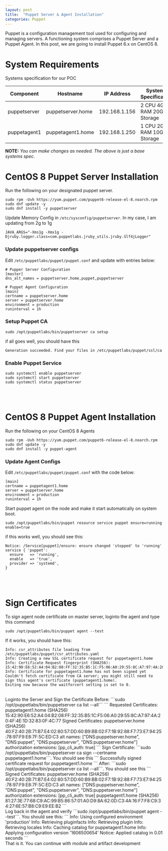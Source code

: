 ```yaml
---
layout: post
title:  "Puppet Server & Agent Installation"
categories: Puppet
---
```


Puppet is a configuration management tool used for configuring and managing servers. A functioning system comprises a Puppet Server and a Puppet Agent.
In this post, we are going to install Puppet 6.x on CentOS 8.

# **System Requirements**
Systems specification for our POC

   Component    |      Hostname     |  IP Address   |   Systems Specification      |  Operating System  
 -------------- | ----------------- | ------------- | ---------------------------- | ------------------- 
 puppetserver   | puppetserver.home | 192.168.1.156 | 2 CPU  4GB RAM  20GB Storage |  CentOS 8/RHEL 8   
 puppetagent1   | puppetagent1.home | 192.168.1.250 | 1 CPU  2GB RAM  10GB Storage |  CentOS 8/RHEL 8   

**NOTE:** *You can make changes as needed. The above is just a base systems spec.*

# **CentOS 8 Puppet Server Installation**
Run the following on your designated puppet server. 
```
sudo rpm -Uvh https://yum.puppet.com/puppet6-release-el-8.noarch.rpm
sudo dnf update -y
sudo dnf install -y puppetserver
```
Update Memory Config in ```/etc/sysconfig/puppetserver```. In my case, I am updating from 2g to 1g
```
JAVA_ARGS="-Xms1g -Xmx1g -Djruby.logger.class=com.puppetlabs.jruby_utils.jruby.Slf4jLogger"
```

### Update puppetserver configs
Edit ```/etc/puppetlabs/puppet/puppet.conf``` and update with entries below:
```
# Pupper Server Configuration
[master]
dns_alt_names = puppetserver.home,puppet,puppetserver

# Puppet Agent Configuration
[main]
certname = puppetserver.home
server = puppetserver.home
environment = production
runinterval = 1h
```

### Setup Puppet CA
```
sudo /opt/puppetlabs/bin/puppetserver ca setup
```
if all goes well, you should have this
```
Generation succeeded. Find your files in /etc/puppetlabs/puppet/ssl/ca
```

### Enable Puppet Service
```
sudo systemctl enable puppetserver
sudo systemctl start puppetserver
sudo systemctl status puppetserver
```
<br><br>


# **CentOS 8 Puppet Agent Installation**
Run the following on your CentOS 8 Agents
```
sudo rpm -Uvh https://yum.puppet.com/puppet6-release-el-8.noarch.rpm
sudo dnf update -y
sudo dnf install -y puppet-agent
```
### Update Agent Configs
Edit ```/etc/puppetlabs/puppet/puppet.conf``` with the code below:
```
[main]
certname = puppetagent1.home
server = puppetserver.home
environment = production
runinterval = 1h
```
Start puppet agent on the node and make it start automatically on system boot.
```
sudo /opt/puppetlabs/bin/puppet resource service puppet ensure=running enable=true
```
if this works well, you should see this:
```
Notice: /Service[puppet]/ensure: ensure changed 'stopped' to 'running'
service { 'puppet':
  ensure   => 'running',
  enable   => 'true',
  provider => 'systemd',
}
```
<br><br>
# **Sign Certificates**
To sign agent node certificate on master server, loginto the agent and type this command
```
sudo /opt/puppetlabs/bin/puppet agent --test
```
If it works, you should have this:
```
Info: csr_attributes file loading from /etc/puppetlabs/puppet/csr_attributes.yaml
Info: Creating a new SSL certificate request for puppetagent1.home
Info: Certificate Request fingerprint (SHA256): 15:42:90:E6:52:A4:04:B2:08:FF:32:35:B5:1C:F5:06:A0:29:55:8C:A7:97:4A:20:4F:4E:1D:32:83:0F:4C:77
Info: Certificate for puppetagent1.home has not been signed yet
Couldn't fetch certificate from CA server; you might still need to sign this agent's certificate (puppetagent1.home).
Exiting now because the waitforcert setting is set to 0.
```
<br>
Loginto the Server and Sign the Certificate
Before: ```sudo /opt/puppetlabs/bin/puppetserver ca list --all```
```
Requested Certificates:
    puppetagent1.home       (SHA256)  15:42:90:E6:52:A4:04:B2:08:FF:32:35:B5:1C:F5:06:A0:29:55:8C:A7:97:4A:20:4F:4E:1D:32:83:0F:4C:77
Signed Certificates:
    puppetserver.home       (SHA256)  40:F2:40:2B:71:B7:E4:02:80:57:DD:60:B9:BB:02:F7:1B:92:88:F7:73:E7:94:25:78:97:F9:E8:7F:5C:ED:C3	alt names: ["DNS:puppetserver.home", "DNS:puppet", "DNS:puppetserver", "DNS:puppetserver.home"]	authorization extensions: [pp_cli_auth: true]
```
Sign Certificate: ```sudo /opt/puppetlabs/bin/puppetserver ca sign --certname puppetagent1.home```. You should see this 
```
Successfully signed certificate request for puppetagent1.home
```
After: ```sudo /opt/puppetlabs/bin/puppetserver ca list --all```. You should see this
```
Signed Certificates:
    puppetserver.home       (SHA256)  40:F2:40:2B:71:B7:E4:02:80:57:DD:60:B9:BB:02:F7:1B:92:88:F7:73:E7:94:25:78:97:F9:E8:7F:5C:ED:C3	alt names: ["DNS:puppetserver.home", "DNS:puppet", "DNS:puppetserver", "DNS:puppetserver.home"]	authorization extensions: [pp_cli_auth: true]
    puppetagent1.home       (SHA256)  81:27:3E:77:68:C9:AC:99:B5:86:57:01:A0:D9:8A:62:0D:C3:4A:16:F7:F8:C9:34:27:6E:57:B8:C9:E9:EE:B2
```
<br>
Log back in the agent and verify
```sudo /opt/puppetlabs/bin/puppet agent --test```. You should see this:
```
Info: Using configured environment 'production'
Info: Retrieving pluginfacts
Info: Retrieving plugin
Info: Retrieving locales
Info: Caching catalog for puppetagent1.home
Info: Applying configuration version '1606500654'
Notice: Applied catalog in 0.01 seconds
```
<br>
That is it. You can continue with module and artifact development
